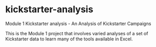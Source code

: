 # kickstarter-analysis
Module 1 Kickstarter analysis - An Analysis of Kickstarter Campaigns

This is the Module 1 project that involves varied analyses of a set of Kickstarter data to learn many of the tools available in Excel.
